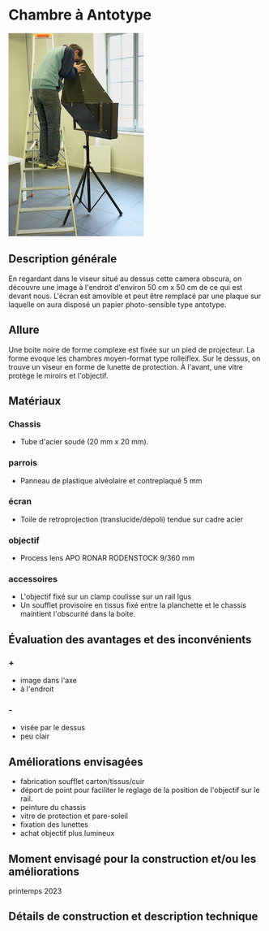 #  Chambre à Antotype
![chambre_anthotype_1](../photos/chambre_anthotype_1_ultralight.JPG)
## Description générale
En regardant dans le viseur situé au dessus cette camera obscura, on découvre une image à l'endroit d'environ 50 cm x 50 cm de ce qui est devant nous. L'écran est amovible et peut être remplacé par une plaque sur laquelle on aura disposé un papier photo-sensible type antotype.
## Allure
Une boite noire de forme complexe est fixée sur un pied de projecteur. La forme evoque les chambres moyen-format type rolleiflex. Sur le dessus, on trouve un viseur en forme de lunette de protection. À l'avant, une vitre protège le miroirs et l'objectif.
## Matériaux
### Chassis
- Tube d'acier soudé (20 mm x 20 mm).
### parrois
- Panneau de plastique alvéolaire et contreplaqué 5 mm
### écran
- Toile de retroprojection (translucide/dépoli) tendue sur cadre acier
### objectif
- Process lens APO RONAR RODENSTOCK 9/360 mm
### accessoires
- L'objectif fixé sur un clamp coulisse sur un rail Igus
- Un soufflet provisoire en tissus fixé entre la planchette et le chassis maintient l'obscurité dans la boite.
## Évaluation des avantages et des inconvénients
### +
- image dans l'axe
- à l'endroit
### -
- visée par le dessus
- peu clair
## Améliorations envisagées
- fabrication soufflet carton/tissus/cuir
- déport de point pour faciliter le reglage de la position de l'objectif sur le rail.
- peinture du chassis
- vitre de protection et pare-soleil
- fixation des lunettes
- achat objectif plus lumineux
## Moment envisagé pour la construction et/ou les améliorations
printemps 2023
## Détails de construction et description technique
